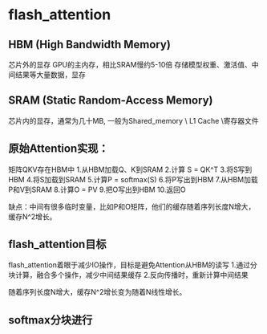 # flash_attention

## HBM (High Bandwidth Memory)
芯片外的显存
GPU的主内存，相比SRAM慢约5-10倍
存储模型权重、激活值、中间结果等大量数据，显存

## SRAM (Static Random-Access Memory)
芯片内的显存，通常为几十MB, 一般为Shared_memory \ L1 Cache \寄存器文件


## 原始Attention实现：
矩阵QKV存在HBM中
1.从HBM加载Q、K到SRAM
2.计算 S = QK^T
3.将S写到HBM
4.将S加载到SRAM
5.计算P = softmax(S)
6.将P写出到HBM
7.从HBM加载P和V到SRAM
8.计算O = PV
9.把O写出到HBM
10.返回O

缺点：中间有很多临时变量，比如P和O矩阵，他们的缓存随着序列长度N增大，缓存N^2增长。

## flash_attention目标
flash_attention着眼于减少IO操作，目标是避免Attention从HBM的读写
1.通过分块计算，融合多个操作，减少中间结果缓存
2.反向传播时，重新计算中间结果

随着序列长度N增大，缓存N^2增长变为随着N线性增长。

## softmax分块进行




